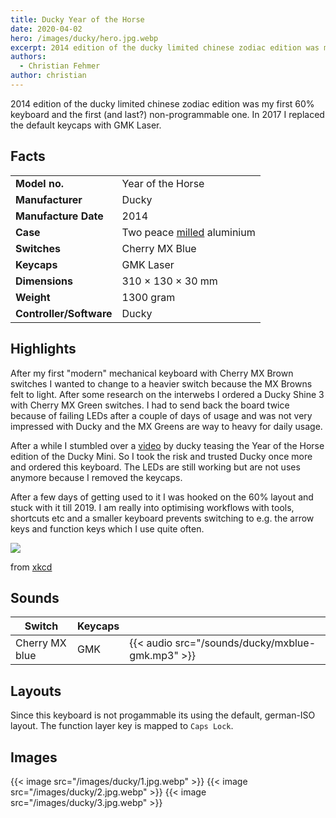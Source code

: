 ```yaml
---
title: Ducky Year of the Horse
date: 2020-04-02
hero: /images/ducky/hero.jpg.webp
excerpt: 2014 edition of the ducky limited chinese zodiac edition was my first 60% keyboard and the first (and last?) non-programmable one.
authors:
  - Christian Fehmer
author: christian
---
```


2014 edition of the ducky limited chinese zodiac edition was my first 60% keyboard and the first (and last?) non-programmable one. In 2017 I replaced the default keycaps with GMK Laser.

## Facts 

| | |
|---------------------|-----------------------------------------------------------------------------------------------|
| **Model no.** | Year of the Horse |
| **Manufacturer** | Ducky |
| **Manufacture Date** | 2014 |
| **Case** | Two peace [milled](https://www.youtube.com/watch?v=IHHBqqQJ2Zs) aluminium |
| **Switches** | Cherry MX Blue |
| **Keycaps** | GMK Laser |
| **Dimensions** | 310 × 130 × 30 mm |
| **Weight** | 1300 gram |
| **Controller/Software** | Ducky |


## Highlights

After my first "modern" mechanical keyboard with Cherry MX Brown switches I wanted to change to a heavier switch because the MX Browns felt to light. After some research on the interwebs I ordered a Ducky Shine 3 with Cherry MX Green switches. I had to send back the board twice because of failing LEDs after a couple of days of usage and was not very impressed with Ducky and the MX Greens are way to heavy for daily usage. 

After a while I stumbled over a [video](https://www.youtube.com/watch?v=IHHBqqQJ2Zs) by ducky teasing the Year of the Horse edition of the Ducky Mini. So I took the risk and trusted Ducky once more and ordered this keyboard. The LEDs are still working but are not uses anymore because I removed the keycaps. 

After a few days of getting used to it I was hooked on the 60% layout and stuck with it till 2019. I am really into optimising workflows with tools, shortcuts etc and a smaller keyboard prevents switching to e.g. the arrow keys and function keys which I use quite often. 

<div class="Image__Small">
  <img src="https://imgs.xkcd.com/comics/is_it_worth_the_time.png" />
</div>

from [xkcd](https://xkcd.com/1205/)

## Sounds

| Switch | Keycaps ||
|----------|-----------|--|
| Cherry MX blue | GMK | {{< audio src="/sounds/ducky/mxblue-gmk.mp3" >}} 

## Layouts

Since this keyboard is not progammable its using the default, german-ISO layout. The function layer key is mapped to `Caps Lock`.

## Images

{{< image src="/images/ducky/1.jpg.webp" >}}
{{< image src="/images/ducky/2.jpg.webp" >}}
{{< image src="/images/ducky/3.jpg.webp" >}}